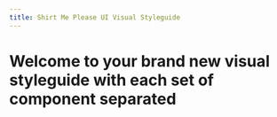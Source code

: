 ```yaml
---
title: Shirt Me Please UI Visual Styleguide
---
```


# Welcome to your brand new visual styleguide with each set of component separated
